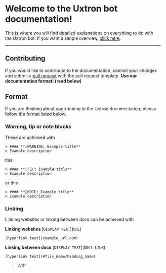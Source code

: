 # Welcome to the Uxtron bot documentation!
This is where you will find detailed explanations on everything to do with the Uxtron bot. If you want a simple overview, [click here](https://github.com/Uxtron-team/Uxtron-bot-docs/wiki).

***

## Contributing
If you would like to contribute to the documentation, commit your changes and submit a [pull request](https://github.com/Uxtron-team/Uxtron-bot-docs/pulls) with the pull request template. **Use our documentation format! (read below)**

## Format
If you are thinking about contributing to the Uxtron documentation, please follow the format listed below!

### Warning, tip or note blocks
These are achieved with

```
> #### **⚠️WARNING: Example title**  
> Example description
```
this
```
> #### **💡TIP: Example title**  
> Example description
```
or this
```
> #### **📝NOTE: Example title**  
> Example description
```

### Linking
Linking websites or linking between docs can be achieved with

**Linking websites**
\[`DISPLAY TEXT`](`URL`)
```
[hyperlink text](example_url.com)
```

**Linking between docs**
\[`DISPLAY TEXT`](`DOCS LINK`)
```
[hyperlink text](#file_name/heading_name)
```


> WIP
